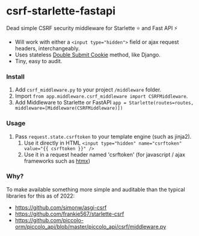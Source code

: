 # csrf-starlette-fastapi
Dead simple CSRF security middleware for Starlette ⭐ and Fast API ⚡

* Will work with either a `<input type="hidden">` field or ajax request headers, interchangeably.
* Uses stateless [Double Submit Cookie](https://cheatsheetseries.owasp.org/cheatsheets/Cross-Site_Request_Forgery_Prevention_Cheat_Sheet.html#double-submit-cookie) method, like Django.
* Tiny, easy to audit.

### Install

1. Add `csrf_middleware.py` to your project `/middleware` folder.
2. Import `from app.middleware.csrf_middleware import CSRFMiddleware`.
3. Add Middleware to Starlette or FastAPI `app = Starlette(routes=routes, middleware=[Middleware(CSRFMiddleware)])`

### Usage

1. Pass `request.state.csrftoken` to your template engine (such as jinja2).
    1. Use it directly in HTML `<input type="hidden" name="csrftoken" value="{{ csrftoken }}" />`
    2. Use it in a request header named 'csrftoken' (for javascript / ajax frameworks such as [htmx](https://htmx.org/))

### Why?

To make available something more simple and auditable than the typical libraries for this as of 2022:
* https://github.com/simonw/asgi-csrf
* https://github.com/frankie567/starlette-csrf
* https://github.com/piccolo-orm/piccolo_api/blob/master/piccolo_api/csrf/middleware.py 
